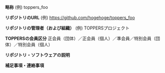 **略称**
(例) toppers_foo

**リポジトリのURL**
(例) https://github.com/hogehoge/toppers_foo

**リポジトリの管理者（および組織）**
(例) TOPPERSプロジェクト

**TOPPERSの会員区分**
正会員（団体）／正会員（個人）／準会員／特別会員（団体）／特別会員（個人）

**リポジトリ・ソフトウェアの説明**


**補足事項・連絡事項**
